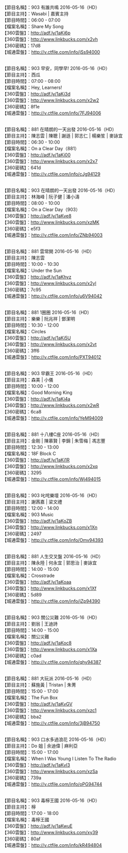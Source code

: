 <br>【節目名稱】：903 有誰共鳴 2016-05-16（HD） 
<br>【節目主持】：Wasabi | 嘉賓主持
<br>【節目時間】：06:00 - 07:00 
<br>【檔案名稱】：Share My Song
<br>【360雲盤】：http://adf.ly/1aKi6p
<br>【360雲盤】：http://www.linkbucks.com/x2vh
<br>【360密碼】：17d8
<br>【城通雲盤】：http://v.ctfile.com/info/jSs94000

<br>【節目名稱】：903 早安，同學早! 2016-05-16（HD）
<br>【節目主持】：西瓜
<br>【節目時間】：07:00 - 08:00
<br>【檔案名稱】：Hey, Learners!
<br>【360雲盤】：http://adf.ly/1aKi3d
<br>【360雲盤】：http://www.linkbucks.com/x2w2
<br>【360密碼】：8f1e
<br>【城通雲盤】：http://v.ctfile.com/info/7FJ94006

<br>【節目名稱】：881 在晴朗的一天出發 2016-05-16（HD）
<br>【節目主持】：陳志雲 | 陳聰 | 謝遜 | 郭志仁 | 楊樂笙 | 麥詠宜
<br>【節目時間】：06:30 - 10:00
<br>【檔案名稱】：On a Clear Day（881）
<br>【360雲盤】：http://adf.ly/1aKi00
<br>【360雲盤】：http://www.linkbucks.com/x2x7
<br>【360密碼】：641d
<br>【城通雲盤】：http://v.ctfile.com/info/cJg94129

<br>【節目名稱】：903 在晴朗的一天出發 2016-05-16（HD）
<br>【節目主持】：林海峰 | 阮子健 | 潘小濤
<br>【節目時間】：08:00 - 10:00
<br>【檔案名稱】：On a Clear Day（903）
<br>【360雲盤】：http://adf.ly/1aKve8
<br>【360雲盤】：http://www.linkbucks.com/xzMK
<br>【360密碼】：e5f3
<br>【城通雲盤】：http://v.ctfile.com/info/ZNb94003

<br>【節目名稱】：881 雲常開 2016-05-16（HD）
<br>【節目主持】：陳志雲
<br>【節目時間】：10:00 - 10:30
<br>【檔案名稱】：Under the Sun
<br>【360雲盤】：http://adf.ly/1aKhyz
<br>【360雲盤】：http://www.linkbucks.com/x2yl
<br>【360密碼】：7c95
<br>【城通雲盤】：http://v.ctfile.com/info/u6V94042

<br>【節目名稱】：881 1圈圈 2016-05-16（HD）
<br>【節目主持】：樂樂 | 阮兆祥 | 鄧潔明
<br>【節目時間】：10:30 - 12:00
<br>【檔案名稱】：Circles
<br>【360雲盤】：http://adf.ly/1aKi5U
<br>【360雲盤】：http://www.linkbucks.com/x2vt
<br>【360密碼】：3ff6
<br>【城通雲盤】：http://v.ctfile.com/info/PXT94012

<br>【節目名稱】：903 早霸王 2016-05-16（HD）
<br>【節目主持】：森美 | 小儀
<br>【節目時間】：10:00 - 12:00
<br>【檔案名稱】：Good Morning King
<br>【360雲盤】：http://adf.ly/1aKi4a
<br>【360雲盤】：http://www.linkbucks.com/x2wR
<br>【360密碼】：6ca8
<br>【城通雲盤】：http://v.ctfile.com/info/YeM94009

<br>【節目名稱】：881 十八樓C座 2016-05-16（HD）
<br>【節目主持】：金剛 | 陳慕賢 | 李錦 | 朱雪梅 | 馮志豐
<br>【節目時間】：12:30 - 13:00
<br>【檔案名稱】：18F Block C
<br>【360雲盤】：http://adf.ly/1aKi1R
<br>【360雲盤】：http://www.linkbucks.com/x2xq
<br>【360密碼】：3295
<br>【城通雲盤】：http://v.ctfile.com/info/Wj494015

<br>【節目名稱】：903 叱咤樂壇 2016-05-16（HD）
<br>【節目主持】：謝茜嘉 | 梁文禮
<br>【節目時間】：12:00 - 14:00
<br>【檔案名稱】：903 Music
<br>【360雲盤】：http://adf.ly/1aKoZB
<br>【360雲盤】：http://www.linkbucks.com/x1Xn
<br>【360密碼】：2497
<br>【城通雲盤】：http://v.ctfile.com/info/Omv94393

<br>【節目名稱】：881 人生交叉盤 2016-05-16（HD）
<br>【節目主持】：陳永陸 | 何永宜 | 郭思治 | 麥詠宜
<br>【節目時間】：14:00 - 15:00
<br>【檔案名稱】：Crosstrade
<br>【360雲盤】：http://adf.ly/1aKoaa
<br>【360雲盤】：http://www.linkbucks.com/x1Xf
<br>【360密碼】：5d89
<br>【城通雲盤】：http://v.ctfile.com/info/jZp94390

<br>【節目名稱】：903 關公災難 2016-05-16（HD）
<br>【節目主持】：劉翁 | 王迪詩
<br>【節目時間】：14:00 - 15:00
<br>【檔案名稱】：關公災難
<br>【360雲盤】：http://adf.ly/1aKoc8
<br>【360雲盤】：http://www.linkbucks.com/x1Xa
<br>【360密碼】：c0ad
<br>【城通雲盤】：http://v.ctfile.com/info/qhy94387

<br>【節目名稱】：881 大玩派 2016-05-16（HD）
<br>【節目主持】：蘇施黃 | Tristan | 朱菁
<br>【節目時間】：15:00 - 17:00
<br>【檔案名稱】：The Fun Box
<br>【360雲盤】：http://adf.ly/1aKvGV
<br>【360雲盤】：http://www.linkbucks.com/xzc1
<br>【360密碼】：bba2
<br>【城通雲盤】：http://v.ctfile.com/info/3jB94750

<br>【節目名稱】：903 口水多過浪花 2016-05-16（HD）
<br>【節目主持】：Do 姐 | 余迪偉 | 麻利亞
<br>【節目時間】：15:00 - 17:00
<br>【檔案名稱】：When I Was Young I Listen To The Radio
<br>【360雲盤】：http://adf.ly/1aKvI3
<br>【360雲盤】：http://www.linkbucks.com/xzSa
<br>【360密碼】：739a
<br>【城通雲盤】：http://v.ctfile.com/info/oPG94744

<br>【節目名稱】：903 毒檸王國 2016-05-16（HD）
<br>【節目主持】：檸
<br>【節目時間】：17:00 - 18:00
<br>【檔案名稱】：毒檸王國
<br>【360雲盤】：http://adf.ly/1aKwuE
<br>【360雲盤】：http://www.linkbucks.com/xy39
<br>【360密碼】：80af
<br>【城通雲盤】：http://v.ctfile.com/info/kR494804

